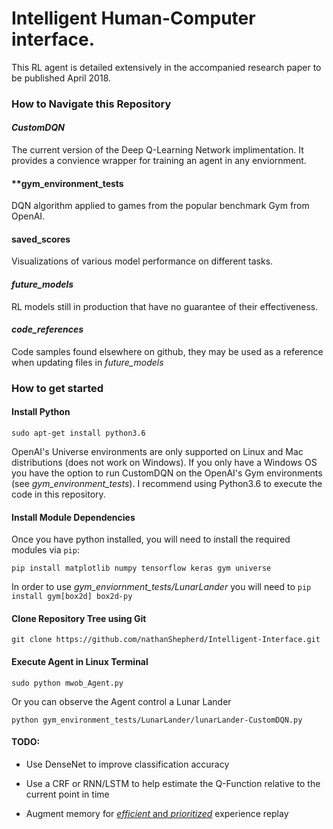 # Intelligent Human-Computer interface. 
This RL agent is detailed extensively in the accompanied research paper to be published April 2018.

### How to Navigate this Repository
#### **_CustomDQN_**
The current version of the Deep Q-Learning Network implimentation. It provides a convience wrapper for training an agent in any enviornment.

#### **gym_environment_tests
DQN algorithm applied to games from the popular benchmark Gym from OpenAI.

#### **saved_scores**
Visualizations of various model performance on different tasks.

#### **_future_models_** 
RL models still in production that have no guarantee of their effectiveness.

#### **_code_references_**
Code samples found elsewhere on github, they may be used as a reference when updating files in _future_models_

### How to get started
#### Install Python
```
sudo apt-get install python3.6
```
OpenAI's Universe environments are only supported on Linux and Mac distributions (does not work on Windows). If you only have a Windows OS you have the option to run CustomDQN on the OpenAI's Gym environments (see _gym_environment_tests_). I recommend using Python3.6 to execute the code in this repository.

#### Install Module Dependencies
Once you have python installed, you will need to install the required modules via `pip`:
```
pip install matplotlib numpy tensorflow keras gym universe
```
In order to use _gym_enviornment_tests/LunarLander_ you will need to `pip install gym[box2d] box2d-py`

#### Clone Repository Tree using Git
```
git clone https://github.com/nathanShepherd/Intelligent-Interface.git
```

#### Execute Agent in Linux Terminal 
```
sudo python mwob_Agent.py
```
Or you can observe the Agent control a Lunar Lander 
```
python gym_environment_tests/LunarLander/lunarLander-CustomDQN.py
```                                                                  

#### TODO:
- Use DenseNet to improve classification accuracy

- Use a CRF or RNN/LSTM to help estimate the Q-Function relative to the current point in time

- Augment memory for [_efficient_ and _prioritized_](https://arxiv.org/abs/1511.05952) experience replay

